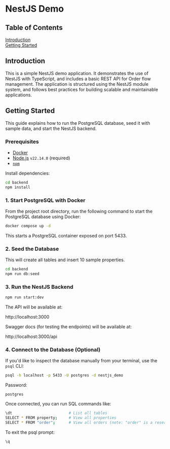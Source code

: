 # NestJS Demo

## Table of Contents

[Introduction](#introduction)  
[Getting Started](#getting-started)  

## Introduction
This is a simple NestJS demo application. It demonstrates the use of NestJS with TypeScript, and includes a basic REST API for Order flow management. The application is structured using the NestJS module system, and follows best practices for building scalable and maintainable applications.

## Getting Started

This guide explains how to run the PostgreSQL database, seed it with sample data, and start the NestJS backend.

### Prerequisites

- [Docker](https://www.docker.com/products/docker-desktop/)
- [Node.js](https://nodejs.org/en) `v22.14.0` (required)
- [`npm`](https://www.npmjs.com/)

Install dependencies:

```bash
cd backend
npm install
```

### 1. Start PostgreSQL with Docker

From the project root directory, run the following command to start the PostgreSQL database using Docker:

```bash
docker compose up -d
```

This starts a PostgreSQL container exposed on port 5433.

### 2. Seed the Database

This will create all tables and insert 10 sample properties.

```bash
cd backend
npm run db:seed
```

### 3. Run the NestJS Backend

```bash
npm run start:dev
```

The API will be available at:

http://localhost:3000

Swagger docs (for testing the endpoints) will be available at:

http://localhost:3000/api

### 4. Connect to the Database (Optional)

If you'd like to inspect the database manually from your terminal, use the `psql` CLI:

```bash
psql -h localhost -p 5433 -U postgres -d nestjs_demo
```

Password:

```text
postgres
```

Once connected, you can run SQL commands like:

```bash
\dt                         # List all tables
SELECT * FROM property;     # View all properties
SELECT * FROM "order";      # View all orders (note: "order" is a reserved keyword, so must be in quotes)
```

To exit the psql prompt:

```bash
\q
```
